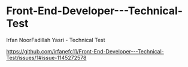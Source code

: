 # Front-End-Developer---Technical-Test
Irfan NoorFadillah Yasri - Technical Test

https://github.com/irfanefc11/Front-End-Developer---Technical-Test/issues/1#issue-1145272578
